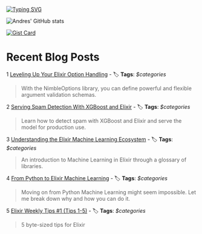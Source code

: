 [![Typing SVG](https://readme-typing-svg.demolab.com?font=IBM+Plex+Mono&weight=700&size=25&pause=1000&center=true&multiline=true&width=435&height=69&lines=Hi%2C+thanks+for+stopping+by;+Take+a+look+around+%F0%9F%91%8B)](https://git.io/typing-svg)

![Andres' GitHub stats](https://github-readme-stats.vercel.app/api?username=acalejos&theme=transparent&show_icons=true)

[![Gist Card](https://github-readme-stats.vercel.app/api/gist?id=4598e5e2b2b91e420a4cf609bc2ffc03&theme=transparent)](https://gist.github.com/acalejos/4598e5e2b2b91e420a4cf609bc2ffc03)
# Recent Blog Posts
<!-- BLOG-POST-LIST:START -->
 1 [Leveling Up Your Elixir Option Handling](https://www.thestackcanary.com/elixir-nimble-options/) - 🏷️ **Tags**: _$categories_ 
 > With the NimbleOptions library, you can define powerful and flexible argument validation schemas.  

 2 [Serving Spam Detection With XGBoost and Elixir](https://www.thestackcanary.com/serving-spam-detection-with-xgboost-and-elixir/) - 🏷️ **Tags**: _$categories_ 
 > Learn how to detect spam with XGBoost and Elixir and serve the model for production use.  

 3 [Understanding the Elixir Machine Learning Ecosystem](https://www.thestackcanary.com/understanding-the-elixir-machine-learning-ecosystem/) - 🏷️ **Tags**: _$categories_ 
 > An introduction to Machine Learning in Elixir through a glossary of libraries.  

 4 [From Python to Elixir Machine Learning](https://www.thestackcanary.com/from-python-pytorch-to-elixir-nx/) - 🏷️ **Tags**: _$categories_ 
 > Moving on from Python Machine Learning might seem impossible. Let me break down why and how you can do it.  

 5 [Elixir Weekly Tips #1 &lpar;Tips 1-5&rpar;](https://www.thestackcanary.com/elixir-tips-of-the-week-1/) - 🏷️ **Tags**: _$categories_ 
 > 5 byte-sized tips for Elixir  
<!-- BLOG-POST-LIST:END -->
